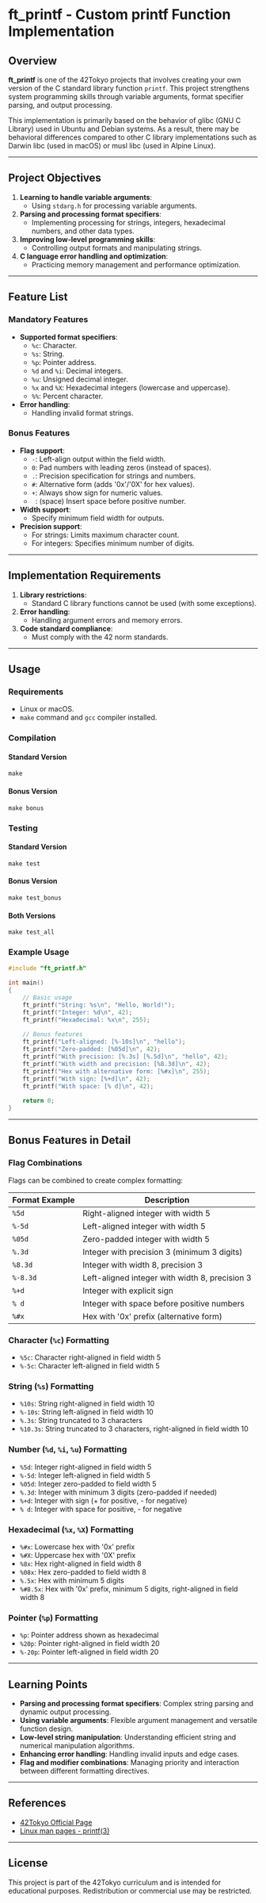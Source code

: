 # ft_printf - Custom printf Function Implementation

## Overview
**ft_printf** is one of the 42Tokyo projects that involves creating your own version of the C standard library function `printf`. This project strengthens system programming skills through variable arguments, format specifier parsing, and output processing. 

This implementation is primarily based on the behavior of glibc (GNU C Library) used in Ubuntu and Debian systems. As a result, there may be behavioral differences compared to other C library implementations such as Darwin libc (used in macOS) or musl libc (used in Alpine Linux).

---

## Project Objectives
1. **Learning to handle variable arguments**:
   - Using `stdarg.h` for processing variable arguments.
2. **Parsing and processing format specifiers**:
   - Implementing processing for strings, integers, hexadecimal numbers, and other data types.
3. **Improving low-level programming skills**:
   - Controlling output formats and manipulating strings.
4. **C language error handling and optimization**:
   - Practicing memory management and performance optimization.

---

## Feature List

### Mandatory Features
- **Supported format specifiers**:
  - `%c`: Character.
  - `%s`: String.
  - `%p`: Pointer address.
  - `%d` and `%i`: Decimal integers.
  - `%u`: Unsigned decimal integer.
  - `%x` and `%X`: Hexadecimal integers (lowercase and uppercase).
  - `%%`: Percent character.
- **Error handling**:
  - Handling invalid format strings.

### Bonus Features
- **Flag support**:
  - `-`: Left-align output within the field width.
  - `0`: Pad numbers with leading zeros (instead of spaces).
  - `.`: Precision specification for strings and numbers.
  - `#`: Alternative form (adds '0x'/'0X' for hex values).
  - `+`: Always show sign for numeric values.
  - ` `: (space) Insert space before positive number.
- **Width support**:
  - Specify minimum field width for outputs.
- **Precision support**:
  - For strings: Limits maximum character count.
  - For integers: Specifies minimum number of digits.

---

## Implementation Requirements
1. **Library restrictions**:
   - Standard C library functions cannot be used (with some exceptions).
2. **Error handling**:
   - Handling argument errors and memory errors.
3. **Code standard compliance**:
   - Must comply with the 42 norm standards.

---

## Usage
### Requirements
- Linux or macOS.
- `make` command and `gcc` compiler installed.

### Compilation
#### Standard Version
```
make
```

#### Bonus Version
```
make bonus
```

### Testing
#### Standard Version
```
make test
```

#### Bonus Version
```
make test_bonus
```

#### Both Versions
```
make test_all
```

### Example Usage
```c
#include "ft_printf.h"

int main()
{
    // Basic usage
    ft_printf("String: %s\n", "Hello, World!");
    ft_printf("Integer: %d\n", 42);
    ft_printf("Hexadecimal: %x\n", 255);
    
    // Bonus features
    ft_printf("Left-aligned: [%-10s]\n", "hello");
    ft_printf("Zero-padded: [%05d]\n", 42);
    ft_printf("With precision: [%.3s] [%.5d]\n", "hello", 42);
    ft_printf("With width and precision: [%8.3d]\n", 42);
    ft_printf("Hex with alternative form: [%#x]\n", 255);
    ft_printf("With sign: [%+d]\n", 42);
    ft_printf("With space: [% d]\n", 42);
    
    return 0;
}
```

---

## Bonus Features in Detail

### Flag Combinations
Flags can be combined to create complex formatting:

| Format Example | Description |
|----------------|-------------|
| `%5d` | Right-aligned integer with width 5 |
| `%-5d` | Left-aligned integer with width 5 |
| `%05d` | Zero-padded integer with width 5 |
| `%.3d` | Integer with precision 3 (minimum 3 digits) |
| `%8.3d` | Integer with width 8, precision 3 |
| `%-8.3d` | Left-aligned integer with width 8, precision 3 |
| `%+d` | Integer with explicit sign |
| `% d` | Integer with space before positive numbers |
| `%#x` | Hex with '0x' prefix (alternative form) |

### Character (`%c`) Formatting
- `%5c`: Character right-aligned in field width 5
- `%-5c`: Character left-aligned in field width 5

### String (`%s`) Formatting
- `%10s`: String right-aligned in field width 10
- `%-10s`: String left-aligned in field width 10
- `%.3s`: String truncated to 3 characters
- `%10.3s`: String truncated to 3 characters, right-aligned in field width 10

### Number (`%d`, `%i`, `%u`) Formatting
- `%5d`: Integer right-aligned in field width 5
- `%-5d`: Integer left-aligned in field width 5
- `%05d`: Integer zero-padded to field width 5
- `%.3d`: Integer with minimum 3 digits (zero-padded if needed)
- `%+d`: Integer with sign (+ for positive, - for negative)
- `% d`: Integer with space for positive, - for negative

### Hexadecimal (`%x`, `%X`) Formatting
- `%#x`: Lowercase hex with '0x' prefix
- `%#X`: Uppercase hex with '0X' prefix
- `%8x`: Hex right-aligned in field width 8
- `%08x`: Hex zero-padded to field width 8
- `%.5x`: Hex with minimum 5 digits
- `%#8.5x`: Hex with '0x' prefix, minimum 5 digits, right-aligned in field width 8

### Pointer (`%p`) Formatting
- `%p`: Pointer address shown as hexadecimal
- `%20p`: Pointer right-aligned in field width 20
- `%-20p`: Pointer left-aligned in field width 20

---

## Learning Points
- **Parsing and processing format specifiers**:
  Complex string parsing and dynamic output processing.
- **Using variable arguments**:
  Flexible argument management and versatile function design.
- **Low-level string manipulation**:
  Understanding efficient string and numerical manipulation algorithms.
- **Enhancing error handling**:
  Handling invalid inputs and edge cases.
- **Flag and modifier combinations**:
  Managing priority and interaction between different formatting directives.

---

## References
- [42Tokyo Official Page](https://42tokyo.jp/)
- [Linux man pages - printf(3)](https://man7.org/linux/man-pages/man3/printf.3.html)

---

## License
This project is part of the 42Tokyo curriculum and is intended for educational purposes. Redistribution or commercial use may be restricted.